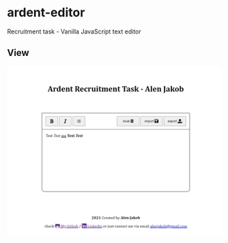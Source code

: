 # ardent-editor
Recruitment task - Vanilla JavaScript text editor



## View
![project photo](/img-project.PNG)
